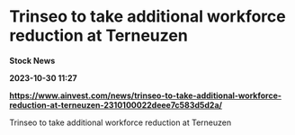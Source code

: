 # Trinseo to take additional workforce reduction at Terneuzen
**Stock News**

**2023-10-30 11:27**

**https://www.ainvest.com/news/trinseo-to-take-additional-workforce-reduction-at-terneuzen-2310100022deee7c583d5d2a/**

Trinseo to take additional workforce reduction at Terneuzen